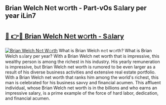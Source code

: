 ## Brian Welch N𝚎t w𝚘rth - Part-vOs S𝚊lary per year iLin7

# <h2><a href="http://gc51uyt.nevu.top/?p=Brian+Welch">🔗 👉🔴 Brian Welch N𝚎t w𝚘rth - S𝚊lary</a></h2>

[![Brian Welch N𝚎t W𝚘rth](https://i.imgur.com/Oavwk0R.jpeg)](http://gc51uyt.nevu.top/?p=Brian+Welch)
What is Brian Welch n𝚎t w𝚘rth? What is Brian Welch s𝚊lary per year?
With a Brian Welch net worth that is impressive, this wealthy person is among the richest in his industry. His yearly remuneration is impressive, but Brian Welch net worth is rumored to be even larger as a result of his diverse business activities and extensive real estate portfolio. With a Brian Welch net worth that ranks him among the world's richest, this man is celebrated for his business savvy and financial acumen. This affluent individual, whose Brian Welch net worth is in the billions and who earns an impressive salary, is a prime example of the force of hard labor, dedication, and financial acumen.

